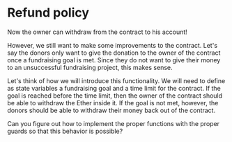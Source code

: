 # Refund policy

Now the owner can withdraw from the contract to his account!

However, we still want to make some improvements to the contract. Let's say the donors only want to give the donation to the owner of the contract once a fundraising goal is met. Since they do not want to give their money to an unsuccessful fundraising project, this makes sense.

Let's think of how we will introduce this functionality. We will need to define as state variables a fundraising goal and a time limit for the contract. If the goal is reached before the time limit, then the owner of the contract should be able to withdraw the Ether inside it. If the goal is not met, however, the donors should be able to withdraw their money back out of the contract. 

Can you figure out how to implement the proper functions with the proper guards so that this behavior is possible?
